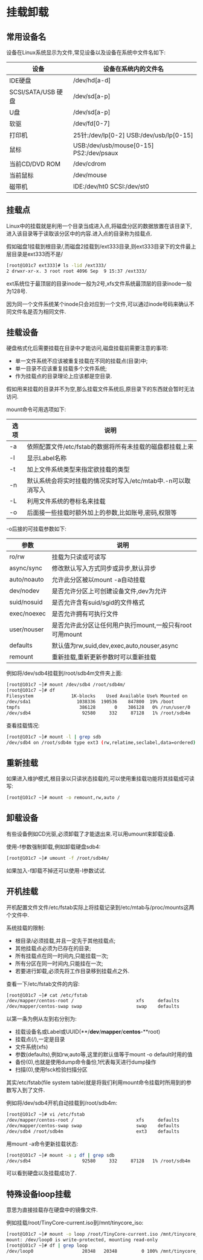 # 挂载卸载

## 常用设备名

设备在Linux系统显示为文件,常见设备以及设备在系统中文件名如下:

| **设备**           | **设备在系统内的文件名**                 |
| ------------------ | ---------------------------------------- |
| IDE硬盘            | /dev/hd[a-d]                             |
| SCSI/SATA/USB 硬盘 | /dev/sd[a-p]                             |
| U盘                | /dev/sd[a-p]                             |
| 软驱               | /dev/fd[0-7]                             |
| 打印机             | 25针:/dev/lp[0-2]  USB:/dev/usb/lp[0-15] |
| 鼠标               | USB:/dev/usb/mouse[0-15]  PS2:/dev/psaux |
| 当前CD/DVD ROM     | /dev/cdrom                               |
| 当前鼠标           | /dev/mouse                               |
| 磁带机             | IDE:/dev/ht0  SCSI:/dev/st0              |



## 挂载点

Linux中的挂载就是利用一个目录当成进入点,将磁盘分区的数据放置在该目录下,进入该目录等于读取该分区中的内容.进入点的目录称为挂载点.

假如磁盘1挂载到根目录/,而磁盘2挂载到/ext333目录,则ext333目录下的文件最上层目录是ext333而不是/

```sh
[root@101c7 ext333]# ls -lid /ext333/
2 drwxr-xr-x. 3 root root 4096 Sep  9 15:37 /ext333/
```

ext系统位于最顶层的目录inode一般为2号,xfs文件系统最顶层的目录inode一般为128号.

因为同一个文件系统某个inode只会对应到一个文件,可以通过inode号码来确认不同文件名是否为相同文件.

 

## 挂载设备

硬盘格式化后需要挂载在目录中才能访问,磁盘挂载前需要注意的事项:

- 单一文件系统不应该被重复挂载在不同的挂载点(目录)中;
- 单一目录不应该重复挂载多个文件系统;
- 作为挂载点的目录理论上应该都是空目录.

假如用来挂载的目录并不为空,那么挂载文件系统后,原目录下的东西就会暂时无法访问.

mount命令可用选项如下:

| 选项 | 说明                                                         |
| ---- | ------------------------------------------------------------ |
| -a   | 依照配置文件/etc/fstab的数据将所有未挂载的磁盘都挂载上来     |
| -l   | 显示Label名称                                                |
| -t   | 加上文件系统类型来指定欲挂载的类型                           |
| -n   | 默认系统会将实时挂载的情况实时写入/etc/mtab中.-n可以取消写入 |
| -L   | 利用文件系统的卷标名来挂载                                   |
| -o   | 后面接一些挂载时额外加上的参数,比如账号,密码,权限等          |

-o后接的可挂载参数如下:

| 参数        | 说明                                                    |
| ----------- | ------------------------------------------------------- |
| ro/rw       | 挂载为只读或可读写                                      |
| async/sync  | 修改默认写入方式同步或异步,默认异步                     |
| auto/noauto | 允许此分区被以mount -a自动挂载                          |
| dev/nodev   | 是否允许分区上可创建设备文件,dev为允许                  |
| suid/nosuid | 是否允许含有suid/sgid的文件格式                         |
| exec/noexec | 是否允许拥有可执行文件                                  |
| user/nouser | 是否允许此分区让任何用户执行mount,一般只有root可用mount |
| defaults    | 默认值为rw,suid,dev,exec,auto,nouser,async              |
| remount     | 重新挂载,重新更新参数时可以重新挂载                     |

例如将/dev/sdb4挂载到/root/sdb4m文件夹上面:

```sh
[root@101c7 ~]# mount /dev/sdb4 /root/sdb4m/
[root@101c7 ~]# df
Filesystem              1K-blocks    Used Available Use% Mounted on
/dev/sda1                 1038336  190536    847800  19% /boot
tmpfs                      386128       0    386128   0% /run/user/0
/dev/sdb4                   92580     332     87128   1% /root/sdb4m
```

查看挂载情况:

```sh
[root@101c7 ~]# mount -l | grep sdb
/dev/sdb4 on /root/sdb4m type ext3 (rw,relatime,seclabel,data=ordered) [boss]
```



## 重新挂载

如果进入维护模式,根目录以只读状态挂载的,可以使用重挂载功能将其挂载成可读写:

```sh
[root@101c7 ~]# mount -o remount,rw,auto /
```



## 卸载设备

有些设备例如CD光驱,必须卸载了才能退出来.可以用umount来卸载设备.

使用-f参数强制卸载,例如卸载硬盘sdb4:

```sh
[root@101c7 ~]# umount -f /root/sdb4m/
```

如果加入-f卸载不掉还可以使用-l参数试试.



## 开机挂载

开机配置文件文件/etc/fstab实际上将挂载记录到/etc/mtab与/proc/mounts这两个文件中.

系统挂载的限制:

- 根目录/必须挂载,并且一定先于其他挂载点;
- 其他挂载点必须为已存在的目录;
- 所有挂载点在同一时间内,只能挂载一次;
- 所有分区在同一时间内,只能挂在一次;
- 若要进行卸载,必须先将工作目录移到挂载点之外.

查看一下/etc/fstab文件的内容:

```sh
[root@101c7 ~]# cat /etc/fstab
/dev/mapper/centos-root /                       xfs     defaults        0 0
/dev/mapper/centos-swap swap                    swap    defaults        0 0
```

以第一条为例从左到右分别为:

- 挂载设备名或Label或UUID(**/**dev**/**mapper**/**centos**-**root)
- 挂载点(/),一定是目录
- 文件系统(xfs)
- 参数(defaults),例如rw,auto等,这里的默认值等于mount -o default时用的值
- 备份(0),也就是使用dump命令备份,1代表每天进行dump操作
- 扫描(0),使用fsck检验扫描分区

其实/etc/fstab(file system table)就是将我们利用mount命令挂载时所用到的参数写入到了文件.

例如将/dev/sdb4开机自动挂载到/root/sdb4m:

```sh
[root@101c7 ~]# vi /etc/fstab
/dev/mapper/centos-root /                       xfs     defaults        0 0
/dev/mapper/centos-swap swap                    swap    defaults        0 0
/dev/sdb4 /root/sdb4m                           ext3    defaults        0 0
```

用mount -a命令更新挂载状态:

```sh
[root@101c7 ~]# mount -a ; df | grep sdb
/dev/sdb4                   92580     332     87128   1% /root/sdb4m
```

可以看到硬盘以及挂载成功了.



## 特殊设备loop挂载

意思为直接挂载存在硬盘中的镜像文件.

例如挂载/root/TinyCore-current.iso到/mnt/tinycore_iso:

```sh
[root@101c7 ~]# mount -o loop /root/TinyCore-current.iso /mnt/tinycore_iso/
mount: /dev/loop0 is write-protected, mounting read-only
[root@101c7 ~]# df | grep loop
/dev/loop0                  20348   20348         0 100% /mnt/tinycore_iso
```



 

 

 